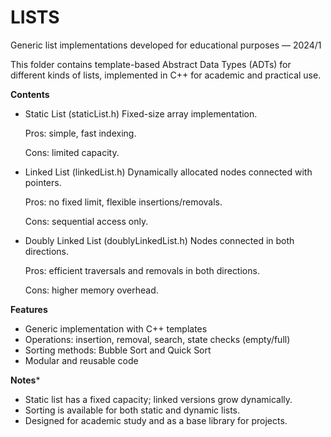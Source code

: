 # LISTS

Generic list implementations developed for educational purposes — 2024/1

This folder contains template-based Abstract Data Types (ADTs) for different kinds of lists, implemented in C++ for academic and practical use.

**Contents**
- Static List (staticList.h)
  Fixed-size array implementation.

  Pros: simple, fast indexing.

  Cons: limited capacity.

- Linked List (linkedList.h)
  Dynamically allocated nodes connected with pointers.

  Pros: no fixed limit, flexible insertions/removals.

  Cons: sequential access only.

- Doubly Linked List (doublyLinkedList.h)
  Nodes connected in both directions.

  Pros: efficient traversals and removals in both directions.

  Cons: higher memory overhead.

**Features**
- Generic implementation with C++ templates
- Operations: insertion, removal, search, state checks (empty/full)
- Sorting methods: Bubble Sort and Quick Sort
- Modular and reusable code

**Notes***
- Static list has a fixed capacity; linked versions grow dynamically.
- Sorting is available for both static and dynamic lists.
- Designed for academic study and as a base library for projects.
